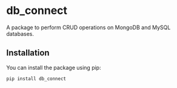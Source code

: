 # db_connect

A package to perform CRUD operations on MongoDB and MySQL databases.

## Installation

You can install the package using pip:

```sh
pip install db_connect
